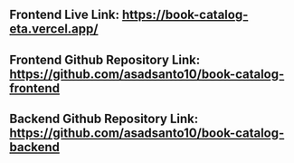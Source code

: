 ## Frontend Live Link: https://book-catalog-eta.vercel.app/

## Frontend Github Repository Link: https://github.com/asadsanto10/book-catalog-frontend

## Backend Github Repository Link: https://github.com/asadsanto10/book-catalog-backend
